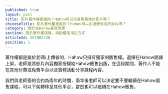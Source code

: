 ```yaml
---
published: true
layout: post
title: 影片著作權是誰的？Hahow可以永遠販售我的影片嗎？
chineseTitle: 影片著作權是誰的？Hahow可以永遠販售我的影片嗎？
category: 關於在Hahow募資開課
section: 關於著作權保護，與版權使用之方式
articleId: 207808728
position: 1
---
```

著作權都是屬於老師/上傳者的，Hahow只擁有獨家的販售權。選擇在Hahow開課上架，老師是將影片內容獨家授權給Hahow販售出版，在這段期間，著作人不能在其他付費或免費平台以及實體活動分享課程內容。

我們與老師簽的合約為兩年的時間，兩年後老師可以決定要不要繼續在Hahow販售課程，可以下架轉移至其他平台，當然也可以繼續在Hahow販售。
